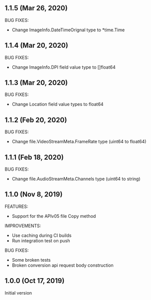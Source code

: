 ## 1.1.5 (Mar 26, 2020)

BUG FIXES:

* Change ImageInfo.DateTimeOrignal type to \*time.Time

## 1.1.4 (Mar 20, 2020)

BUG FIXES:

* Change ImageInfo.DPI field value type to []float64

## 1.1.3 (Mar 20, 2020)

BUG FIXES:

* Change Location field value types to float64

## 1.1.2 (Feb 20, 2020)

BUG FIXES:

* Change file.VideoStreamMeta.FrameRate type (uint64 to float64)

## 1.1.1 (Feb 18, 2020)

BUG FIXES:

* Change file.AudioStreamMeta.Channels type (uint64 to string)

## 1.1.0 (Nov 8, 2019)

FEATURES:

* Support for the APIv05 file Copy method

IMPROVEMENTS:

* Use caching during CI builds
* Run integration test on push

BUG FIXES:

* Some broken tests
* Broken conversion api request body construction

## 1.0.0 (Oct 17, 2019)

Initial version
